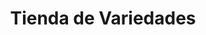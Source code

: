 ---
title: "Tienda de Variedades"
url: /ciudad-satelite/tienda-de-variedades-calle-diego-de-portugal-2/
shop: tienda de variedades
---